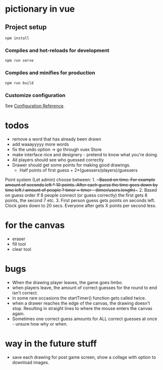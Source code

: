 # pictionary in vue

## Project setup
```
npm install
```

### Compiles and hot-reloads for development
```
npm run serve
```

### Compiles and minifies for production
```
npm run build
```

### Customize configuration
See [Configuration Reference](https://cli.vuejs.org/config/).

# todos
* remove a word that has already been drawn
* add waaayyyyy more words
* fix the undo option -> go through vuex Store
* make interface nice and designery - pretend to know what you're doing.
* All players should see who guessed correctly
* Drawer should get some points for making good drawings.
	* Half points of first guess + 2*(guessers/players)/guessers

Point system
	(Let admin) choose between:
	1. ~~~Based on time.
		For example amount of seconds left * 10 points.
		After each guess the time goes down by time left / amount of people ?
			timer = timer - (timer/users.length)~~~
	2. Based on guess order
	If 8 people connect (or guess correctly) the first gets 8 points, the second 7 etc.
	3. First person guess gets points on seconds left. Clock goes down to 20 secs. Everyone after gets X points per second less.

# for the canvas
* eraser
* fill tool
* clear tool

# bugs
* When the drawing player leaves, the game goes limbo.
* when players leave, the amount of correct guesses for the round to end isn't correct.
* in some rare occasions the startTimer() function gets called twice.
* when a drawer reaches the edge of the canvas, the drawing doesn't stop. Resulting in straight lines to where the mouse enters the canvas again.
* Sometimes one correct guess amounts for ALL correct guesses at once - unsure how why or when.


# way in the future stuff
* save each drawing for post game screen, show a collage with option to download images.
